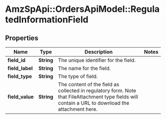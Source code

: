 # AmzSpApi::OrdersApiModel::RegulatedInformationField

## Properties
Name | Type | Description | Notes
------------ | ------------- | ------------- | -------------
**field_id** | **String** | The unique identifier for the field. | 
**field_label** | **String** | The name for the field. | 
**field_type** | **String** | The type of field. | 
**field_value** | **String** | The content of the field as collected in regulatory form. Note that FileAttachment type fields will contain a URL to download the attachment here. | 

